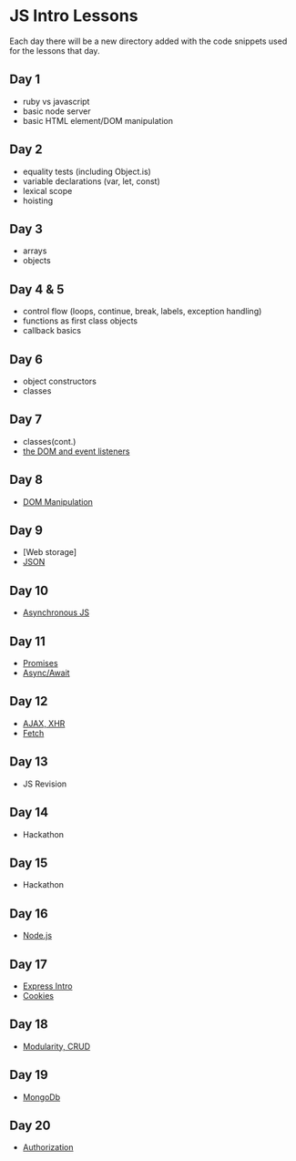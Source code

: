 # JS Intro Lessons

Each day there will be a new directory added with the code snippets used for the lessons that day.

## Day 1

- ruby vs javascript
- basic node server
- basic HTML element/DOM manipulation

## Day 2

- equality tests (including Object.is)
- variable declarations (var, let, const)
- lexical scope
- hoisting

## Day 3

- arrays
- objects

## Day 4 & 5

- control flow (loops, continue, break, labels, exception handling)
- functions as first class objects
- callback basics

## Day 6

- object constructors
- classes

## Day 7

- classes(cont.)
- [the DOM and event listeners](Dom_EventListeners/README.md)

## Day 8

- [DOM Manipulation](DOM_Manipulation/README.md)

## Day 9

- [Web storage]
- [JSON](JSON/README.md)

## Day 10

- [Asynchronous JS](Sync_Async_EventLoop/README.md)

## Day 11

- [Promises](Promises/README.md)
- [Async/Await](Async_Await/README.md)

## Day 12

- [AJAX, XHR](https://github.com/CoderAcademy-BRI/js-intro-lessons/tree/master/AJAX)
- [Fetch](https://github.com/CoderAcademy-BRI/js-intro-lessons/tree/master/FetchAPI)

## Day 13

- JS Revision

## Day 14

- Hackathon

## Day 15

- Hackathon

## Day 16

- [Node.js](https://github.com/CoderAcademy-BRI/js-intro-lessons/tree/master/Node)

## Day 17

- [Express Intro](https://github.com/CoderAcademy-BRI/js-intro-lessons/tree/master/Express)
- [Cookies](https://github.com/CoderAcademy-BRI/js-intro-lessons/tree/master/Cookies)

## Day 18

- [Modularity, CRUD](https://github.com/CoderAcademy-BRI/js-intro-lessons/tree/master/Modularity)

## Day 19

- [MongoDb](https://github.com/CoderAcademy-BRI/js-intro-lessons/tree/master/MongoDb)

## Day 20

- [Authorization](https://github.com/CoderAcademy-BRI/js-intro-lessons/tree/master/Athorization)
